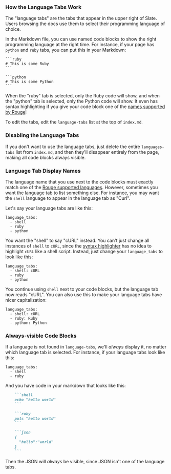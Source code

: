 ### How the Language Tabs Work

The "language tabs" are the tabs that appear in the upper right of Slate. Users browsing the docs use them to select their programming language of choice.

In the Markdown file, you can use named code blocks to show the right programming language at the right time. For instance, if your page has `python` and `ruby` tabs, you can put this in your Markdown:

    ```ruby
    # This is some Ruby
    ```
    
    ```python
    # This is some Python
    ```

When the "ruby" tab is selected, only the Ruby code will show, and when the "python" tab is selected, only the Python code will show. It even has syntax highlighting if you give your code block one of the [names supported by Rouge](http://rouge.jayferd.us/demo)!

To edit the tabs, edit the `language-tabs` list at the top of `index.md`.

### Disabling the Language Tabs

If you don't want to use the language tabs, just delete the entire `languages-tabs` list from `index.md`, and then they'll disappear entirely from the page, making all code blocks always visible.

### Language Tab Display Names

The language name that you use next to the code blocks must exactly match one of the [Rouge supported languages](http://rouge.jayferd.us/demo). However, sometimes you want the language tab to list something else. For instance, you may want the `shell` language to appear in the language tab as "Curl".

Let's say your language tabs are like this:

    language_tabs:
      - shell
      - ruby
      - python

You want the "shell" to say "cURL" instead. You can't just change all instances of `shell` to `cURL`, since the [syntax highlighter](http://rouge.jayferd.us/demo) has no idea to highlight `cURL` like a shell script. Instead, just change your `language_tabs` to look like this:

    language_tabs:
      - shell: cURL
      - ruby
      - python

You continue using `shell` next to your code blocks, but the language tab now reads "cURL". You can also use this to make your language tabs have nicer capitalization:

    language_tabs:
      - shell: cURL
      - ruby: Ruby
      - python: Python

### Always-visible Code Blocks

If a language is not found in `language-tabs`, we'll *always* display it, no matter which language tab is selected. For instance, if your language tabs look like this:

    language_tabs:
      - shell
      - ruby

And you have code in your markdown that looks like this:

```markdown
    ```shell
    echo "hello world"
    ```

    ```ruby
    puts "hello world"
    ```

    ```json
    {
      "hello":"world"
    }
    ```
```

Then the JSON will *always* be visible, since JSON isn't one of the language tabs.